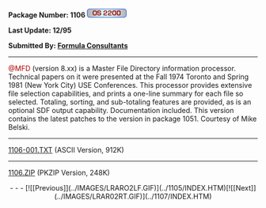 <x-sas-window top="66" bottom="768" left="8" right="538">



<b>Package Number: 1106 </b>![](../IMAGES/OS2200.JPG)


<b>Last Update: 12/95</b>


<b>Submitted By: [Formula
Consultants](http://www.formula.com/)</b>


&#10;
- - -
<font color="#AF0000">@MFD</font> (version 8.xx) is a Master File
Directory information processor. Technical papers on it were
presented at the Fall 1974 Toronto and Spring 1981 (New York City)
USE Conferences. This processor provides extensive file selection
capabilities, and prints a one-line summary for each file so
selected. Totaling, sorting, and sub-totaling features are provided,
as is an optional SDF output capability. Documentation included. This
version contains the latest patches to the version in package 1051.
Courtesy of Mike Belski.
- - -
[1106-001.TXT](1106-001.TXT) (ASCII Version, 912K)


&#10;
- - -
[1106.ZIP](1106.ZIP) (PKZIP Version, 248K)

<center>
- - -
[![[Previous]](../IMAGES/LRARO2LF.GIF)](../1105/INDEX.HTM)[![[Next]](../IMAGES/LRAR02RT.GIF)](../1107/INDEX.HTM)
</center>


</x-sas-window>